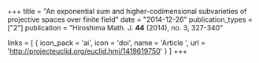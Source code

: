 +++
title = "An exponential sum and higher-codimensional subvarieties of projective spaces over finite field"
date = "2014-12-26"
publication_types = ["2"]
publication = "Hiroshima Math. J. **44** (2014), no. 3, 327-340"

links = [ { icon_pack = 'ai', icon = 'doi', name = 'Article <i class="ai ai-open-access-square"></i>', url = 'http://projecteuclid.org/euclid.hmj/1419619750' } ]
+++
